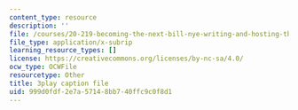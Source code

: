 ```yaml
---
content_type: resource
description: ''
file: /courses/20-219-becoming-the-next-bill-nye-writing-and-hosting-the-educational-show-january-iap-2015/999d0fdf2e7a57148bb740ffc9c0f8d1_RAYbryTHOMA.vtt
file_type: application/x-subrip
learning_resource_types: []
license: https://creativecommons.org/licenses/by-nc-sa/4.0/
ocw_type: OCWFile
resourcetype: Other
title: 3play caption file
uid: 999d0fdf-2e7a-5714-8bb7-40ffc9c0f8d1
---
```

